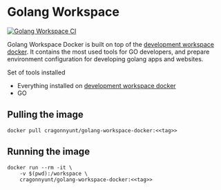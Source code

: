 # Golang Workspace

[![Golang Workspace CI](https://github.com/cragonnyunt/golang-workspace/actions/workflows/main.yml/badge.svg?branch=main)](https://github.com/cragonnyunt/golang-workspace/actions/workflows/main.yml)

Golang Workspace Docker is built on top of the [development workspace docker](https://github.com/cragonnyunt/development-workspace). It contains the most used tools for GO developers, and prepare environment configuration for developing golang apps and websites.

Set of tools installed
- Everything installed on [development workspace docker](https://github.com/cragonnyunt/development-workspace)
- GO

## Pulling the image

```
docker pull cragonnyunt/golang-workspace-docker:<<tag>>
```

## Running the image

```
docker run --rm -it \
    -v $(pwd):/workspace \
    cragonnyunt/golang-workspace-docker:<<tag>>
```
